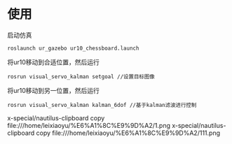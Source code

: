 # 使用
启动仿真
```
roslaunch ur_gazebo ur10_chessboard.launch 
```
将ur10移动到合适位置，然后运行
```
rosrun visual_servo_kalman setgoal //设置目标图像
```
将ur10移动到另一位置，然后运行
```
rosrun visual_servo_kalman kalman_6dof //基于kalman滤波进行控制
```
x-special/nautilus-clipboard
copy
file:///home/leixiaoyu/%E6%A1%8C%E9%9D%A2/1.png
x-special/nautilus-clipboard
copy
file:///home/leixiaoyu/%E6%A1%8C%E9%9D%A2/111.png

